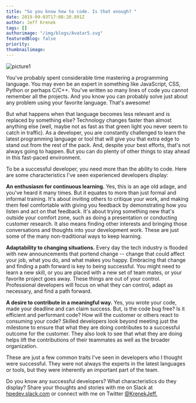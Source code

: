 ```yaml
---
title: "So you know how to code. Is that enough? "
date: 2019-09-03T17:08:20.891Z
author: Jeff Krenek 
tags: []
authorimage: "/img/blogs/Avatar5.svg"
featuredBlog: false
priority:
thumbnailimage:
---
```

![picture1](https://hpe-developer-portal.s3.amazonaws.com/uploads/media/2019/8/picture1-1567530751772.png)

You've probably spent considerable time mastering a programming language. You may even be an expert in something like JavaScript, CSS, Python or perhaps C/C++.  You've written so many lines of code you cannot remember all the projects. And you know you can probably solve just about any problem using your favorite language. That's awesome!  

But what happens when that language becomes less relevant and is replaced by something else? Technology changes faster than almost anything else (well, maybe not as fast as that green light you never seem to catch in traffic). As a developer, you are constantly challenged to learn the latest programming language or tool that will give you that extra edge to stand out from the rest of the pack. And, despite your best efforts, that's not always going to happen. But you can do plenty of other things to stay ahead in this fast-paced environment. 

To be a successful developer, you need more than the ability to code. Here are some characteristics I've seen experienced developers display: 

__An enthusiasm for continuous learning.__ Yes, this is an age old adage, and you've heard it many times. But it equates to more than just formal and informal training. It's about inviting others to critique your work, and making them feel comfortable with giving you feedback by demonstrating how you listen and act on that feedback. It's about trying something new that's outside your comfort zone, such as doing a presentation or conducting customer research. It also means finding other interests and bringing those conversations and thoughts into your development work. These are just some of the many non-traditional ways to keep learning. 

__Adaptability to changing situations.__ Every day the tech industry is flooded with new announcements that portend change -- change that could affect your job, what you do, and what makes you happy. Embracing that change and finding a path forward is key to being successful. You might need to learn a new skill, or you are placed with a new set of team mates, or your favorite project goes away. These things are out of your control. Professional developers will focus on what they can control, adapt as necessary, and find a path forward. 

__A desire to contribute in a meaningful way.__ Yes, you wrote your code, made your deadline and can claim success. But, is the code bug free? Is it efficient and performant code? How will the customer or others react to consuming your code? Skilled developers look beyond meeting just the milestone to ensure that what they are doing contributes to a successful outcome for the customer. They also look to see that what they are doing helps lift the contributions of their teammates as well as the broader organization.  

These are just a few common traits I've seen in developers who I thought were successful. They were not always the experts in the latest languages or tools, but they were inherently an important part of the team.   

Do you know any successful developers? What characteristics do they display?  Share your thoughts and stories with me on Slack at [hpedev.slack.com](https://slack.hpedev.io/) or connect with me on Twitter [@KrenekJeff.](https://twitter.com/KrenekJeff)
